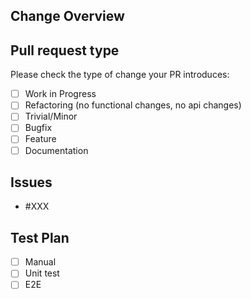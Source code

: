 ## Change Overview

<!-- Insert PR description-->

## Pull request type

Please check the type of change your PR introduces:
- [ ] Work in Progress
- [ ] Refactoring (no functional changes, no api changes)
- [ ] Trivial/Minor
- [ ] Bugfix
- [ ] Feature
- [ ] Documentation

## Issues

- #XXX

## Test Plan

<!-- Will run prior to merging.-->
<!-- Include example how to run.-->

- [ ] Manual
- [ ] Unit test
- [ ] E2E
